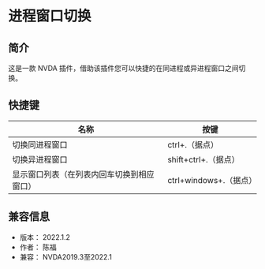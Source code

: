 # 进程窗口切换

## 简介

这是一款 NVDA 插件，借助该插件您可以快捷的在同进程或异进程窗口之间切换。


## 快捷键

| 名称 | 按键 |
| --- | --- |
| 切换同进程窗口 | ctrl+.（据点） |
| 切换异进程窗口 | shift+ctrl+.（据点） |
| 显示窗口列表（在列表内回车切换到相应窗口） | ctrl+windows+.（据点） |


## 兼容信息

- 版本： 2022.1.2
- 作者： 陈福
- 兼容： NVDA2019.3至2022.1
